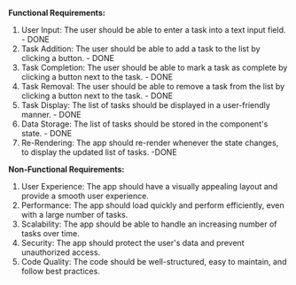 **Functional Requirements:**

1.  User Input: The user should be able to enter a task into a text input field. - DONE
2.  Task Addition: The user should be able to add a task to the list by clicking a button. - DONE
3.  Task Completion: The user should be able to mark a task as complete by clicking a button next to the task. - DONE
4.  Task Removal: The user should be able to remove a task from the list by clicking a button next to the task. - DONE
5.  Task Display: The list of tasks should be displayed in a user-friendly manner. - DONE
6.  Data Storage: The list of tasks should be stored in the component's state. - DONE
7.  Re-Rendering: The app should re-render whenever the state changes, to display the updated list of tasks. -DONE

**Non-Functional Requirements:**

1.  User Experience: The app should have a visually appealing layout and provide a smooth user experience.
2.  Performance: The app should load quickly and perform efficiently, even with a large number of tasks.
3.  Scalability: The app should be able to handle an increasing number of tasks over time.
4.  Security: The app should protect the user's data and prevent unauthorized access.
5.  Code Quality: The code should be well-structured, easy to maintain, and follow best practices.


